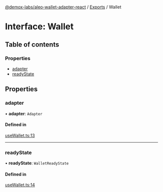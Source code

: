 [@demox-labs/aleo-wallet-adapter-react](../README.md) / [Exports](../modules.md) / Wallet

# Interface: Wallet

## Table of contents

### Properties

- [adapter](Wallet.md#adapter)
- [readyState](Wallet.md#readystate)

## Properties

### adapter

• **adapter**: `Adapter`

#### Defined in

[useWallet.ts:13](https://github.com/demox-labs/leo-wallet-adapter/blob/a4e012e/packages/core/react/useWallet.ts#L13)

___

### readyState

• **readyState**: `WalletReadyState`

#### Defined in

[useWallet.ts:14](https://github.com/demox-labs/leo-wallet-adapter/blob/a4e012e/packages/core/react/useWallet.ts#L14)
